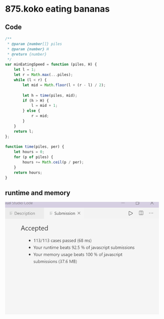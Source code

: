 875.koko eating bananas
=======================
Code
----
```javascript
/**
 * @param {number[]} piles
 * @param {number} H
 * @return {number}
 */
var minEatingSpeed = function (piles, H) {
    let l = 1;
    let r = Math.max(...piles);
    while (l < r) {
        let mid = Math.floor(l + (r - l) / 2);

        let h = time(piles, mid);
        if (h > H) {
            l = mid + 1;
        } else {
            r = mid;
        }
    }
    return l;
};

function time(piles, per) {
    let hours = 0;
    for (p of piles) {
        hours += Math.ceil(p / per);
    }
    return hours;
}
```
runtime and memory
------------------
![image](https://github.com/Gloria1124/leetcode/blob/Gloria1124-patch-1/875photo.png)
